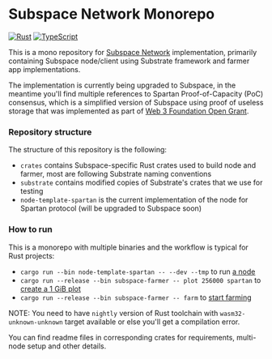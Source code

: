 # Subspace Network Monorepo

[![Rust](https://github.com/subspace/subspace/actions/workflows/rust.yaml/badge.svg)](https://github.com/subspace/subspace/actions/workflows/rust.yaml)
[![TypeScript](https://github.com/subspace/subspace/actions/workflows/typescript.yaml/badge.svg)](https://github.com/subspace/subspace/actions/workflows/typescript.yaml)

This is a mono repository for [Subspace Network](https://www.subspace.network/) implementation, primarily containing
Subspace node/client using Substrate framework and farmer app implementations.

The implementation is currently being upgraded to Subspace, in the meantime you'll find multiple references to Spartan
Proof-of-Capacity (PoC) consensus, which is a simplified version of Subspace using proof of useless storage that was
implemented as part of [Web 3 Foundation Open Grant](https://github.com/w3f/Open-Grants-Program/blob/master/applications/spartan_poc_consensus_module.md).

### Repository structure

The structure of this repository is the following:

- `crates` contains Subspace-specific Rust crates used to build node and farmer, most are following Substrate naming conventions
- `substrate` contains modified copies of Substrate's crates that we use for testing
- `node-template-spartan` is the current implementation of the node for Spartan protocol (will be upgraded to Subspace soon)

### How to run

This is a monorepo with multiple binaries and the workflow is typical for Rust projects:

- `cargo run --bin node-template-spartan -- --dev --tmp` to run [a node](node-template-spartan)
- `cargo run --release --bin subspace-farmer -- plot 256000 spartan` to [create a 1 GiB plot](crates/subspace-farmer#create-a-new-plot)
- `cargo run --release --bin subspace-farmer -- farm` to [start farming](crates/subspace-farmer#start-the-farmer)

NOTE: You need to have `nightly` version of Rust toolchain with `wasm32-unknown-unknown` target available or else you'll get a compilation error.

You can find readme files in corresponding crates for requirements, multi-node setup and other details.
